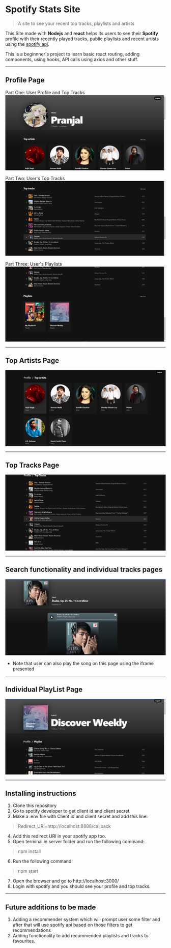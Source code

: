 # Spotify Stats Site

> A site to see your recent top tracks, playlists and artists

This Site made with __Nodejs__ and __react__ helps its users to see their __Spotify__ profile with their recently played tracks, public playlists and recent artists using the [spotify api](https://developer.spotify.com/documentation/web-api/). 

This is a beginnner's project to learn basic react routing, adding components, using hooks, API calls using axios and other stuff.

---
## Profile Page

Part One: User Profile and Top Tracks
![ProfilePage1](assets/ProfilePage1.png)

Part Two: User's Top Tracks
![ProfilePage2](assets/ProfilePage2.png)

Part Three: User's Playlists
![ProfilePage3](assets/ProfilePage3.png)

---

## Top Artists Page
![ArtistsPage](assets/TopArtistsPage.png)

---
## Top Tracks Page
![TopTracksPage](assets/Screenshot%202022-07-10%20023041.png)

---

## Search functionality and individual tracks pages
![Tracks Page](assets/TracksPage.png)
* Note that user can also play the song on this page using the iframe presented
---

## Individual PlayList Page

![PlaylistPage](assets/Playlist.png)


---
## Installing instructions
1. Clone this repository 
2. Go to spotify developer to get client id and client secret
3. Make a .env file with Client id and client secret and add this line:
> Redirect_URI=http://localhost:8888/callback
4. Add this redirect URI in your spotify app too.
5. Open terminal in server folder and run the following command:
> npm install
6. Run the following command:
> npm start
7. Open the browser and go to http://localhost:3000/
8. Login with spotify and you should see your profile and top tracks.

---
## Future additions to be made

1. Adding a recommender system which will prompt user some filter and after that will use spotify api based on those filters to get recommendations
2. Adding functionality to add recommended playlists and tracks to favourites.


